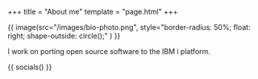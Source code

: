 +++
title = "About me"
template = "page.html"
+++

{{ image(src="/images/bio-photo.png",
      style="border-radius: 50%; float: right; shape-outside: circle();"
   )
}}

I work on porting open source software to the IBM&nbsp;i platform.

{{ socials() }}
